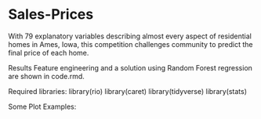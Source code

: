 # Sales-Prices
With 79 explanatory variables describing almost every aspect of residential homes in Ames, Iowa, this competition challenges community to predict the final price of each home.

Results
Feature engineering and a solution using Random Forest regression are shown in code.rmd.

Required libraries:
library(rio)
library(caret)
library(tidyverse)
library(stats)

Some Plot Examples: 
